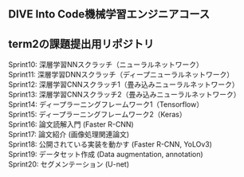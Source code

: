 ## DIVE Into Code機械学習エンジニアコース
## term2の課題提出用リポジトリ

Sprint10: 深層学習NNスクラッチ（ニューラルネットワーク）  
Sprint11: 深層学習DNNスクラッチ（ディープニューラルネットワーク）  
Sprint12: 深層学習CNNスクラッチ1（畳み込みニューラルネットワーク）  
Sprint13: 深層学習CNNスクラッチ2（畳み込みニューラルネットワーク）  
Sprint14: ディープラーニングフレームワーク1（Tensorflow）  
Sprint15: ディープラーニングフレームワーク2（Keras）  
Sprint16: 論文読解入門 (Faster R-CNN)  
Sprint17: 論文紹介 (画像処理関連論文)  
Sprint18: 公開されている実装を動かす (Faster R-CNN, YoLOv3)  
Sprint19: データセット作成 (Data augmentation, annotation)  
Sprint20: セグメンテーション (U-net)  


